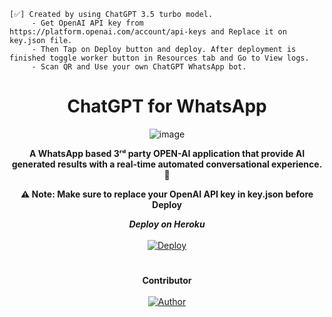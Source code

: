 ```
[✅] Created by using ChatGPT 3.5 turbo model.
     - Get OpenAI API key from https://platform.openai.com/account/api-keys and Replace it on key.json file.
     - Then Tap on Deploy button and deploy. After deployment is finished toggle worker button in Resources tab and Go to View logs.
     - Scan QR and Use your own ChatGPT WhatsApp bot.
```
<div align="center">
<h1><b>ChatGPT for WhatsApp</b></h1>

![image](https://user-images.githubusercontent.com/94374721/224017100-67d77397-c6bf-4d8f-87b4-bddce74d8fac.png)

**A WhatsApp based 3ʳᵈ party OPEN-AI application that provide AI generated results with a real-time automated conversational experience. 👾**

**⚠️ Note: Make sure to replace your OpenAI API key in key.json before Deploy**

***Deploy on Heroku*** </br></br>
[![Deploy](https://www.herokucdn.com/deploy/button.svg)](https://dashboard.heroku.com/new?button-url=https%3A%2F%2Fgithub.com%2F&template=https%3A%2F%2Fgithub.com%2FI-am-ALPHA%2FChatGPT)
#
**Contributor** <br><br>
<a href="https://github.com/I-am-ALPHA"><img title="Author" src="https://img.shields.io/badge/Author-A L P H A-blue.svg?color=54aeff&style=for-the-badge&logo=github" /><br>

</div>
